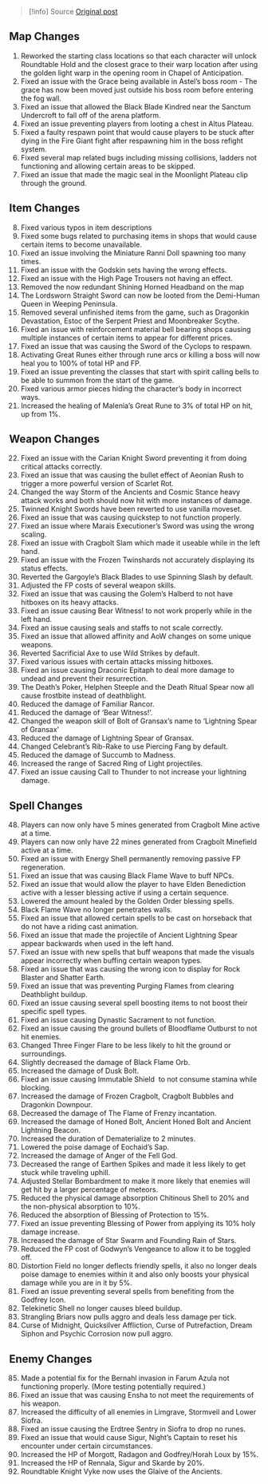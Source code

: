 > [!info] Source
> [Original post](https://docs.google.com/document/d/1rdnAYKyNypyrBZ9YTPpffbPJIKXNOAVNoFaPVZxvDAE/preview#heading=h.mls4p61pew8b)

## Map Changes

1. Reworked the starting class locations so that each character will unlock Roundtable Hold and the closest grace to their warp location after using the golden light warp in the opening room in Chapel of Anticipation.
2. Fixed an issue with the Grace being available in Astel’s boss room - The grace has now been moved just outside his boss room before entering the fog wall.
3. Fixed an issue that allowed the Black Blade Kindred near the Sanctum Undercroft to fall off of the arena platform.
4. Fixed an issue preventing players from looting a chest in Altus Plateau.
5. Fixed a faulty respawn point that would cause players to be stuck after dying in the Fire Giant fight after respawning him in the boss refight system.
6. Fixed several map related bugs including missing collisions, ladders not functioning and allowing certain areas to be skipped.
7. Fixed an issue that made the magic seal in the Moonlight Plateau clip through the ground.

## Item Changes

8. Fixed various typos in item descriptions
9. Fixed some bugs related to purchasing items in shops that would cause certain items to become unavailable.
10. Fixed an issue involving the Miniature Ranni Doll spawning too many times.
11. Fixed an issue with the Godskin sets having the wrong effects.
12. Fixed an issue with the High Page Trousers not having an effect.
13. Removed the now redundant Shining Horned Headband on the map
14. The Lordsworn Straight Sword can now be looted from the Demi-Human Queen in Weeping Peninsula.
15. Removed several unfinished items from the game, such as Dragonkin Devastation, Estoc of the Serpent Priest and Moonbreaker Scythe.
16. Fixed an issue with reinforcement material bell bearing shops causing multiple instances of certain items to appear for different prices.
17. Fixed an issue that was causing the Sword of the Cyclops to respawn.
18. Activating Great Runes either through rune arcs or killing a boss will now heal you to 100% of total HP and FP.
19. Fixed an issue preventing the classes that start with spirit calling bells to be able to summon from the start of the game.
20. Fixed various armor pieces hiding the character’s body in incorrect ways.
21. Increased the healing of Malenia’s Great Rune to 3% of total HP on hit, up from 1%.

## Weapon Changes

22. Fixed an issue with the Carian Knight Sword preventing it from doing critical attacks correctly.
23. Fixed an issue that was causing the bullet effect of Aeonian Rush to trigger a more powerful version of Scarlet Rot.
24. Changed the way Storm of the Ancients and Cosmic Stance heavy attack works and both should now hit with more instances of damage.
25. Twinned Knight Swords have been reverted to use vanilla moveset.
26. Fixed an issue that was causing quickstep to not function properly.
27. Fixed an issue where Marais Executioner’s Sword was using the wrong scaling.
28. Fixed an issue with Cragbolt Slam which made it useable while in the left hand.
29. Fixed an issue with the Frozen Twinshards not accurately displaying its status effects.
30. Reverted the Gargoyle’s Black Blades to use Spinning Slash by default.
31. Adjusted the FP costs of several weapon skills.
32. Fixed an issue that was causing the Golem’s Halberd to not have hitboxes on its heavy attacks. 
33. Fixed an issue causing Bear Witness! to not work properly while in the left hand. 
34. Fixed an issue causing seals and staffs to not scale correctly.
35. Fixed an issue that allowed affinity and AoW changes on some unique weapons.
36. Reverted Sacrificial Axe to use Wild Strikes by default.
37. Fixed various issues with certain attacks missing hitboxes.
38. Fixed an issue causing Draconic Epitaph to deal more damage to undead and prevent their resurrection.
39. The Death’s Poker, Helphen Steeple and the Death Ritual Spear now all cause frostbite instead of deathblight.
40. Reduced the damage of Familiar Rancor.
41. Reduced the damage of ‘Bear Witness!’.
42. Changed the weapon skill of Bolt of Gransax’s name to ‘Lightning Spear of Gransax’
43. Reduced the damage of Lightning Spear of Gransax.
44. Changed Celebrant’s Rib-Rake to use Piercing Fang by default.
45. Reduced the damage of Succumb to Madness.
46. Increased the range of Sacred Ring of Light projectiles.
47. Fixed an issue causing Call to Thunder to not increase your lightning damage.

## Spell Changes

48. Players can now only have 5 mines generated from Cragbolt Mine active at a time.
49. Players can now only have 22 mines generated from Cragbolt Minefield active at a time.
50. Fixed an issue with Energy Shell permanently removing passive FP regeneration.
51. Fixed an issue that was causing Black Flame Wave to buff NPCs.
52. Fixed an issue that would allow the player to have Elden Benediction active with a lesser blessing active if using a certain sequence.
53. Lowered the amount healed by the Golden Order blessing spells.
54. Black Flame Wave no longer penetrates walls.
55. Fixed an issue that allowed certain spells to be cast on horseback that do not have a riding cast animation.
56. Fixed an issue that made the projectile of Ancient Lightning Spear appear backwards when used in the left hand.
57. Fixed an issue with new spells that buff weapons that made the visuals appear incorrectly when buffing certain weapon types.
58. Fixed an issue that was causing the wrong icon to display for Rock Blaster and Shatter Earth.
59. Fixed an issue that was preventing Purging Flames from clearing Deathblight buildup.
60. Fixed an issue causing several spell boosting items to not boost their specific spell types.
61. Fixed an issue causing Dynastic Sacrament to not function.
62. Fixed an issue causing the ground bullets of Bloodflame Outburst to not hit enemies.
63. Changed Three Finger Flare to be less likely to hit the ground or surroundings.
64. Slightly decreased the damage of Black Flame Orb.
65. Increased the damage of Dusk Bolt.
66. Fixed an issue causing Immutable Shield  to not consume stamina while blocking.
67. Increased the damage of Frozen Cragbolt, Cragbolt Bubbles and Dragonkin Downpour.
68. Decreased the damage of The Flame of Frenzy incantation.
69. Increased the damage of Honed Bolt, Ancient Honed Bolt and Ancient Lightning Beacon.
70. Increased the duration of Dematerialize to 2 minutes.
71. Lowered the poise damage of Eochaid’s Sap.
72. Increased the damage of Anger of the Fell God.
73. Decreased the range of Earthen Spikes and made it less likely to get stuck while traveling uphill.
74. Adjusted Stellar Bombardment to make it more likely that enemies will get hit by a larger percentage of meteors.
75. Reduced the physical damage absorption Chitinous Shell to 20% and the non-physical absorption to 10%.
76. Reduced the absorption of Blessing of Protection to 15%.
77. Fixed an issue preventing Blessing of Power from applying its 10% holy damage increase.
78. Increased the damage of Star Swarm and Founding Rain of Stars.
79. Reduced the FP cost of Godwyn’s Vengeance to allow it to be toggled off.
80. Distortion Field no longer deflects friendly spells, it also no longer deals poise damage to enemies within it and also only boosts your physical damage while you are in it by 5%.
81. Fixed an issue preventing several spells from benefiting from the Godfrey Icon.
82. Telekinetic Shell no longer causes bleed buildup.
83. Strangling Briars now pulls aggro and deals less damage per tick.
84. Curse of Midnight, Quicksilver Affliction, Curse of Putrefaction, Dream Siphon and Psychic Corrosion now pull aggro.

## Enemy Changes

85. Made a potential fix for the Bernahl invasion in Farum Azula not functioning properly. (More testing potentially required.)
86. Fixed an issue that was causing Ensha to not meet the requirements of his weapon.
87. Increased the difficulty of all enemies in Limgrave, Stormveil and Lower Siofra.
88. Fixed an issue causing the Erdtree Sentry in Siofra to drop no runes.
89. Fixed an issue that would cause Sigur, Night’s Captain to reset his encounter under certain circumstances.
90. Increased the HP of Morgott, Radagon and Godfrey/Horah Loux by 15%.
91. Increased the HP of Rennala, Sigur and Skarde by 20%.
92. Roundtable Knight Vyke now uses the Glaive of the Ancients.
